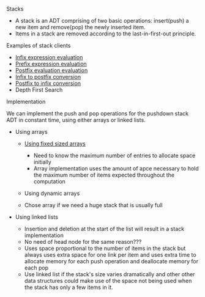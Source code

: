 Stacks

- A stack is an ADT comprising of two basic operations: insert(push) a
  new item and remove(pop) the newly inserted item.
- Items in a stack are removed according to the last-in-first-out
  principle.

Examples of stack clients

- [Infix expression evaluation](Infix%20expression%20evaluation.odt)
- [Prefix expression
  evaluation](Eclipse%20C++%20Workspace/PrefixEvaluation/PrefixEvaluation.cpp)
- [Postfix evaluation evaluation](PostfixEvaluation.txt)
- [Infix to postfix
  conversion](Eclipse%20C++%20Workspace/InfixToPostfix/InfixToPostfix.cpp)
- [Postfix to infix
  conversion](Eclipse%20C++%20Workspace/PostfixToInfix/PostfixToinfix.cpp)
- Depth First Search

Implementation

We can implement the push and pop operations for the pushdown stack ADT
in constant time, using either arrays or linked lists.

- Using arrays

  - [Using fixed sized
    arrays](Eclipse%20C++%20Workspace/StackUsingArray/STACK.cxx)

    - Need to know the maximum number of entries to allocate space
      initially
    - Array implementation uses the amount of apce necessary to hold the
      maximum number of items expected throughout the computation

  - Using dynamic arrays

  - Chose array if we need a huge stack that is usually full

- Using linked lists

  - Insertion and deletion at the start of the list will result in a
    stack implementation
  - No need of head node for the same reason???
  - Uses space proportional to the number of items in the stack but
    always uses extra space for one link per item and uses extra time to
    allocate memory for each push operation and deallocate memory for
    each pop
  - Use linked list if the stack's size varies dramatically and other
    other data structures could make use of the space not being used
    when the stack has only a few items in it.
